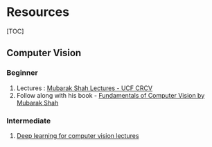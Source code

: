 # Resources

[TOC]

## Computer Vision

### Beginner

1. Lectures : [Mubarak Shah Lectures - UCF CRCV ](https://www.youtube.com/playlist?list=PLd3hlSJsX_ImKP68wfKZJVIPTd8Ie5u-9) 
2. Follow along with his book - [Fundamentals of Computer Vision by Mubarak Shah](https://www.cse.unr.edu/~bebis/CS485/Handouts/ShahBook.pdf) 

### Intermediate

1. [Deep learning for computer vision lectures](https://www.youtube.com/playlist?list=PL5-TkQAfAZFbzxjBHtzdVCWE0Zbhomg7r&app=desktop)

